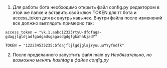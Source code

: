 1. Для работы бота необходимо открыть файл config.py редактором
   в этой же папке и вставить свой ключ TOKEN для тг бота и access_token для вк внутрь кавычек.
   Внутри файла после изменений все должно выглядеть примерно так:

`access_token = "vk.1.aabc12323rtyU-dfdfaga-gdagjlgldjadfgadgadsgagasdgdgfgkahhkjadY"`

 `TOKEN = "122234535235:bfdajfljlgdjglajYyuuuuYYyfndfk"`

2. После проделанного запустить файл main.py
*Необязательно, но возможно менять hashtag в файле config.py*
